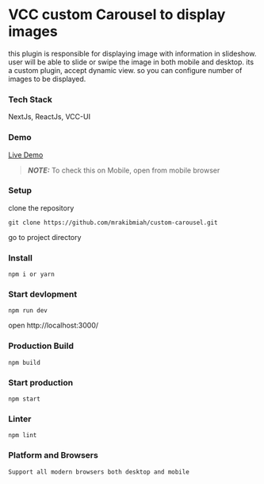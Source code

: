 # VCC custom Carousel to display images
this plugin is responsible for displaying image with information in slideshow. user will be able to slide or swipe the image in both mobile and desktop. its a custom plugin, accept dynamic view. so you can configure number of images to be displayed.

### Tech Stack
NextJs, ReactJs, VCC-UI

### Demo
[Live Demo](https://custom-carousel-one.vercel.app/)
> **_NOTE:_** To check this on Mobile, open from mobile browser
### Setup
clone the repository
```
git clone https://github.com/mrakibmiah/custom-carousel.git
```
go to project directory

### Install
```
npm i or yarn
```
### Start devlopment
```
npm run dev
```

open http://localhost:3000/

### Production Build
```
npm build
```

### Start production
```
npm start
```
### Linter

```
npm lint
```

### Platform and Browsers
`Support all modern browsers both desktop and mobile`

